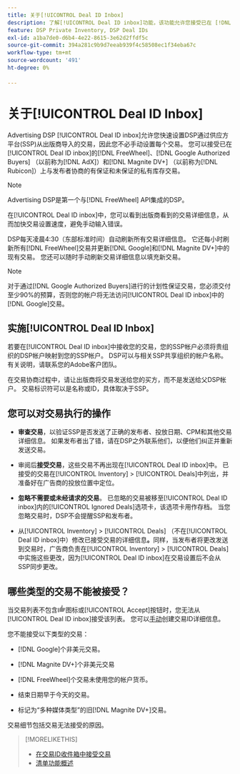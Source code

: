 ```yaml
---
title: 关于[!UICONTROL Deal ID Inbox]
description: 了解[!UICONTROL Deal ID inbox]功能，该功能允许您接受已在 [!DNL FreeWheel], [!DNL Google Authorized Buyers] (以前称为 [!DNL AdX]), and [!DNL Magnite DV+] （以前称为 [!DNL Rubicon]）)上与发布者协商的私人交易。
feature: DSP Private Inventory, DSP Deal IDs
exl-id: a1ba7de0-d6b4-4e22-8615-3e62d2ffdf5c
source-git-commit: 394a281c9b9d7eeab939f4c58508ec1f34eba67c
workflow-type: tm+mt
source-wordcount: '491'
ht-degree: 0%

---
```


# 关于[!UICONTROL Deal ID Inbox]

Advertising DSP [!UICONTROL Deal ID inbox]允许您快速设置DSP通过供应方平台(SSP)从出版商导入的交易，因此您不必手动设置每个交易。 您可以接受已在[!UICONTROL Deal ID inbox]的[!DNL FreeWheel]、[!DNL Google Authorized Buyers] （以前称为[!DNL AdX]）和[!DNL Magnite DV+] （以前称为[!DNL Rubicon]）上与发布者协商的有保证和未保证的私有库存交易。

>[!NOTE]
>
>Advertising DSP是第一个与[!DNL FreeWheel] API集成的DSP。

在[!UICONTROL Deal ID inbox]中，您可以看到出版商看到的交易详细信息，从而加快交易设置速度，避免手动输入错误。

<!-- 
Accepting a deal automatically pre-populates a new Deal ID record with details from the publisher, and you need to enter only the publisher [always? or just in some cases?], the media type, who can access the deal, and any attribute labels to apply to the deal so it's easy to find. [Are labels a dimension you can report on?]

For each available deal, you can review the deal details sent directly from the publisher. Some deals are grouped as proposals (packages), and you can see the individual deal details by reviewing the deal.

You can accept any available deal or move an incorrect deal to the Ignored Deals tab. You can also un-ignore deals, which moves them back to the New Deals tab so you can potentially accept them.

For each deal, you can select one publisher and one media type (Desktop Video, Mobile Video, Connected TV, Display, or Audio), and you can share the deal with specific advertisers and with all advertisers for a specific account.
 -->

DSP每天凌晨4:30（东部标准时间）自动刷新所有交易详细信息。 它还每小时刷新所有[!DNL FreeWheel]交易并更新[!DNL Google]和[!DNL Magnite DV+]中的现有交易。 您还可以随时手动刷新交易详细信息以填充新交易。

<!-- MC: I'm not sure where I got the following. Is this currently true? -->

>[!NOTE]
>
>对于通过[!DNL Google Authorized Buyers]进行的计划性保证交易，您必须交付至少90%的预算，否则您的帐户将无法访问[!UICONTROL Deal ID inbox]中的[!DNL Google]交易。

## 实施[!UICONTROL Deal ID Inbox]

若要在[!UICONTROL Deal ID inbox]中接收您的交易，您的SSP帐户必须将贵组织的DSP帐户映射到您的SSP帐户。 DSP可以与相关SSP共享组织的帐户名称。 有关说明，请联系您的Adobe客户团队。

在交易协商过程中，请让出版商将交易发送给您的买方，而不是发送给父DSP帐户。 交易标识符可以是名称或ID，具体取决于SSP。

## 您可以对交易执行的操作

* **审查交易**，以验证SSP是否发送了正确的发布者、投放日期、CPM和其他交易详细信息。 如果发布者出了错，请在DSP之外联系他们，以便他们纠正并重新发送交易。

* 审阅后&#x200B;**接受交易**，这些交易不再出现在[!UICONTROL Deal ID inbox]中。 已接受的交易在[!UICONTROL Inventory] > [!UICONTROL Deals]中列出，并准备好在广告商的投放位置中定位。

* **忽略不需要或未经请求的交易**。 已忽略的交易被移至[!UICONTROL Deal ID inbox]内的[!UICONTROL Ignored Deals]选项卡，该选项卡用作存档。 当您忽略交易时，DSP不会提醒SSP和发布者。

* 从[!UICONTROL Inventory] > [!UICONTROL Deals] （不在[!UICONTROL Deal ID inbox]中）修改已接受交易的详细信息&#x200B;**。**&#x200B;同样，当发布者将更改发送到交易时，广告商负责在[!UICONTROL Inventory] > [!UICONTROL Deals]中实施这些更改，因为[!UICONTROL Deal ID inbox]在交易设置后不会从SSP同步更改。

## 哪些类型的交易不能被接受？

当交易列表不包含![接受](/help/dsp/assets/accept.png)图标或[!UICONTROL Accept]按钮时，您无法从[!UICONTROL Deal ID inbox]接受该列表。 您可以[手动](/help/dsp/inventory/deal-id-create.md)创建交易ID详细信息。

您不能接受以下类型的交易：

* [!DNL Google]个非美元交易。

* [!DNL Magnite DV+]个非美元交易

* [!DNL FreeWheel]个交易未使用您的帐户货币。

* 结束日期早于今天的交易。

* 标记为“多种媒体类型”的旧[!DNL Magnite DV+]交易。

交易细节包括交易无法接受的原因。

>[!MORELIKETHIS]
>
>* [在交易ID收件箱中接受交易](deal-id-inbox-accept.md)
>* [清单功能概述](inventory-overview.md)
